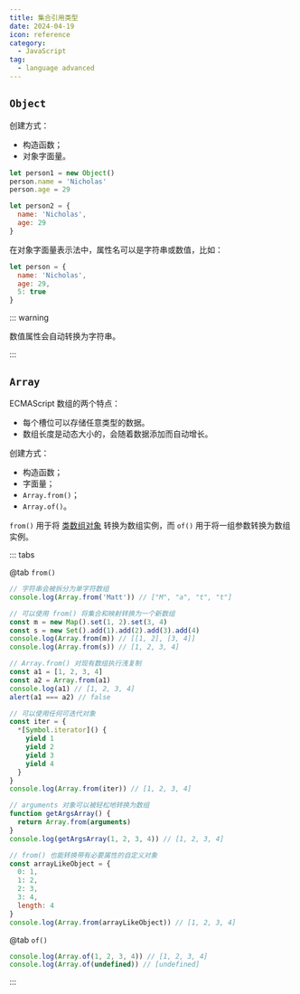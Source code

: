 ```yaml
---
title: 集合引用类型
date: 2024-04-19
icon: reference
category:
  - JavaScript
tag:
  - language advanced
---
```


## `Object`

创建方式：

- 构造函数；
- 对象字面量。

```js
let person1 = new Object()
person.name = 'Nicholas'
person.age = 29

let person2 = {
  name: 'Nicholas',
  age: 29
}
```

在对象字面量表示法中，属性名可以是字符串或数值，比如：

```js
let person = {
  name: 'Nicholas',
  age: 29,
  5: true
}
```

::: warning

数值属性会自动转换为字符串。

:::

## `Array`

ECMAScript 数组的两个特点：

- 每个槽位可以存储任意类型的数据。
- 数组长度是动态大小的，会随着数据添加而自动增长。

创建方式：

- 构造函数；
- 字面量；
- `Array.from()`；
- `Array.of()`。

`from()` 用于将 [类数组对象](./009-array-like-object.md) 转换为数组实例，而 `of()` 用于将一组参数转换为数组实例。

::: tabs

@tab `from()`

```js
// 字符串会被拆分为单字符数组
console.log(Array.from('Matt')) // ["M", "a", "t", "t"]

// 可以使用 from() 将集合和映射转换为一个新数组
const m = new Map().set(1, 2).set(3, 4)
const s = new Set().add(1).add(2).add(3).add(4)
console.log(Array.from(m)) // [[1, 2], [3, 4]]
console.log(Array.from(s)) // [1, 2, 3, 4]

// Array.from() 对现有数组执行浅复制
const a1 = [1, 2, 3, 4]
const a2 = Array.from(a1)
console.log(a1) // [1, 2, 3, 4]
alert(a1 === a2) // false

// 可以使用任何可迭代对象
const iter = {
  *[Symbol.iterator]() {
    yield 1
    yield 2
    yield 3
    yield 4
  }
}
console.log(Array.from(iter)) // [1, 2, 3, 4]

// arguments 对象可以被轻松地转换为数组
function getArgsArray() {
  return Array.from(arguments)
}
console.log(getArgsArray(1, 2, 3, 4)) // [1, 2, 3, 4]

// from() 也能转换带有必要属性的自定义对象
const arrayLikeObject = {
  0: 1,
  1: 2,
  2: 3,
  3: 4,
  length: 4
}
console.log(Array.from(arrayLikeObject)) // [1, 2, 3, 4]
```

@tab `of()`

```js
console.log(Array.of(1, 2, 3, 4)) // [1, 2, 3, 4]
console.log(Array.of(undefined)) // [undefined]
```

:::

